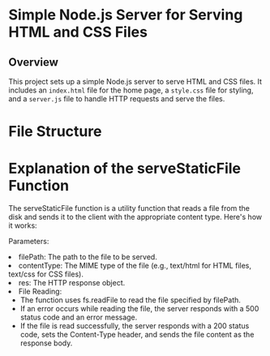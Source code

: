 # Simple Node.js Server for Serving HTML and CSS Files

## Overview

This project sets up a simple Node.js server to serve HTML and CSS files. It includes an `index.html` file for the home page, a `style.css` file for styling, and a `server.js` file to handle HTTP requests and serve the files.

# File Structure
 
 

# Explanation of the serveStaticFile Function
The serveStaticFile function is a utility function that reads a file from the disk and sends it to the client with the appropriate content type. Here's how it works:

Parameters:
<ul>
  
</ul>
<li>filePath: The path to the file to be served.</li>
<li>contentType: The MIME type of the file (e.g., text/html for HTML files, text/css for CSS files).</li>
<li>res: The HTTP response object.</li>
<li>File Reading:
  <ul>
<li>The function uses fs.readFile to read the file specified by filePath.</li>
<li>If an error occurs while reading the file, the server responds with a 500 status code and an error message.</li>
<li>If the file is read successfully, the server responds with a 200 status code, sets the Content-Type header, and sends the file content as the response body.</li>
  </ul>
</li>
</ul>


 
